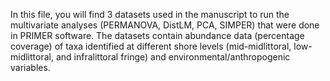 In this file, you will find 3 datasets used in the manuscript to run the multivariate analyses (PERMANOVA, DistLM, PCA, SIMPER) that were done in PRIMER software.
The datasets contain abundance data (percentage coverage) of taxa identified at different shore levels (mid-midlittoral, low-midlittoral, and infralittoral fringe) and environmental/anthropogenic variables.
